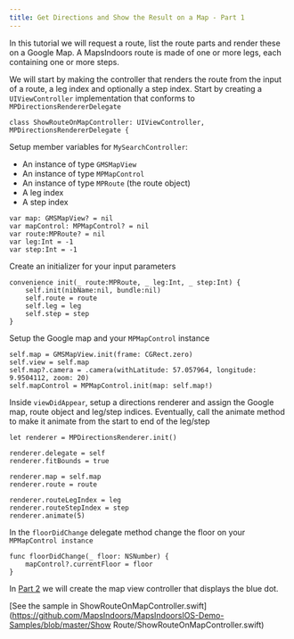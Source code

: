 ```yaml
---
title: Get Directions and Show the Result on a Map - Part 1
---
```


In this tutorial we will request a route, list the route parts and render these on a Google Map. A MapsIndoors route is made of one or more legs, each containing one or more steps.

We will start by making the controller that renders the route from the input of a route, a leg index and optionally a step index. Start by creating a `UIViewController` implementation that conforms to `MPDirectionsRendererDelegate`
```
class ShowRouteOnMapController: UIViewController, MPDirectionsRendererDelegate {
```
Setup member variables for `MySearchController`:

* An instance of type `GMSMapView`
* An instance of type `MPMapControl`
* An instance of type `MPRoute` (the route object)
* A leg index
* A step index
```
var map: GMSMapView? = nil
var mapControl: MPMapControl? = nil
var route:MPRoute? = nil
var leg:Int = -1
var step:Int = -1
```
Create an initializer for your input parameters
```
convenience init(_ route:MPRoute, _ leg:Int, _ step:Int) {
    self.init(nibName:nil, bundle:nil)
    self.route = route
    self.leg = leg
    self.step = step
}
```
Setup the Google map and your `MPMapControl` instance
```
self.map = GMSMapView.init(frame: CGRect.zero)
self.view = self.map
self.map?.camera = .camera(withLatitude: 57.057964, longitude: 9.9504112, zoom: 20)
self.mapControl = MPMapControl.init(map: self.map!)
```
Inside `viewDidAppear`, setup a directions renderer and assign the Google map, route object and leg/step indices. Eventually, call the animate method to make it animate from the start to end of the leg/step
```
let renderer = MPDirectionsRenderer.init()

renderer.delegate = self
renderer.fitBounds = true

renderer.map = self.map
renderer.route = route

renderer.routeLegIndex = leg
renderer.routeStepIndex = step
renderer.animate(5)
```
In the `floorDidChange` delegate method change the floor on your `MPMapControl instance`
```
func floorDidChange(_ floor: NSNumber) {
    mapControl?.currentFloor = floor
}
```
 In [Part 2](searchsearchmapcontroller) we will create the map view controller that displays the blue dot. 

[See the sample in ShowRouteOnMapController.swift](https://github.com/MapsIndoors/MapsIndoorsIOS-Demo-Samples/blob/master/Show Route/ShowRouteOnMapController.swift)
